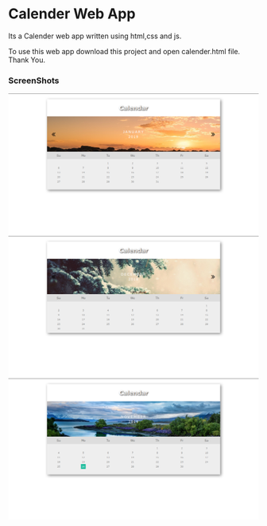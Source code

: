 # Calender Web App

Its a Calender web app written using html,css and js.

To use this web app download this project and open calender.html file.
Thank You.


### ScreenShots
![preview image 1](img/s3.png)
![preview image 1](img/s2.png)
![preview image 1](img/s1.png)
